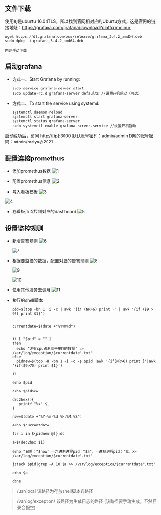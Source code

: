 ## 文件下载
使用的是ubuntu 16.04TLS，所以找到官网相对应的Ubuntu方式，这是官网的链接地址：https://grafana.com/grafana/download?platform=linux

```shell script
wget https://dl.grafana.com/oss/release/grafana_5.4.2_amd64.deb 
sudo dpkg -i grafana_5.4.2_amd64.deb 

内网手动下载
```

## 启动grafana
- 方式一、Start Grafana by running:
    ```shell script
    sudo service grafana-server start
    sudo update-rc.d grafana-server defaults //设置开机启动（可选）
    ```  

- 方式二、To start the service using systemd:
    ```shell script
    systemctl daemon-reload
    systemctl start grafana-server
    systemctl status grafana-server
    sudo systemctl enable grafana-server.service //设置开机启动
    ```  
  
启动成功后，访问 http://[ip]:3000   默认账号密码：admin/admin    D网的账号密码：admin/meiya@2021

## 配置连接promethus
- 添加promethus数据
![1](images/grafana-1.png)

- 配置promethus信息
![2](images/grafana-2.png)

- 导入看板模板
![3](images/grafana-3.png)

![4](images/grafana-4.png)

- 在看板页面找到对应的dashboard
![5](images/grafana-5.png)


## 设置监控规则
- 新增告警规则
    ![6](images/grafana-6.png)
    
    ![7](images/grafana-7.png)

- 根据要监控的数据，配置对应的告警规则
    ![8](images/grafana-8.png)
    
    ![9](images/grafana-9.png)
    
    ![10](images/grafana-10.png)
    
- 使用其他服务去调用
    ![11](images/grafana-11.png)
    

- 执行的shell脚本
    ```shell script
    pid=$(top -bn 1 -i -c | awk '{if (NR>6) print }' | awk '{if ($9 > 99) print $1}')
    
    
    currentdate=$(date +"%Y%m%d")
    
    
    if [ "$pid" = "" ]
    then
      echo "没有cpu占用高于99%的数据" >> /var/log/exception/$currentdate".txt"
    else
      pidnew=$(top -H -bn 1 -i -c -p $pid |awk '{if(NR>6) print }'|awk '{if($9>70) print $1}')
    
    fi
    
    echo $pid
    
    echo $pidnew
    
    dec2hex(){
       printf "%x" $1
    }
    
    now=$(date +"%Y-%m-%d %H:%M:%S")
    
    echo $currentdate
    
    for i in ${pidnew[@]};do
    
    a=$(dec2hex $i)
    
    echo "日期："$now" 十六进制进程pid："$a"，十进制进程pid："$i >> /var/log/exception/$currentdate".txt"
    
    jstack $pid|grep -A 10 $a >> /var/log/exception/$currentdate".txt"
    
    echo $a
    
    done
    
    ```
  
> /usr/local  该路径为存放shell脚本的路径
 
> /var/log/exception/ 该路径为生成日志的路径  (该路径要手动生成，不然目录会报空)



